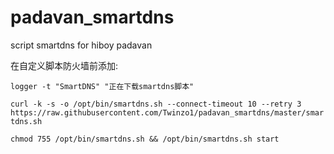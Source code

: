 # padavan_smartdns
script smartdns for hiboy padavan

在自定义脚本防火墙前添加:

```logger -t "SmartDNS" "正在下载smartdns脚本"```

```curl -k -s -o /opt/bin/smartdns.sh --connect-timeout 10 --retry 3 https://raw.githubusercontent.com/Twinzo1/padavan_smartdns/master/smartdns.sh ```

```chmod 755 /opt/bin/smartdns.sh && /opt/bin/smartdns.sh start```
